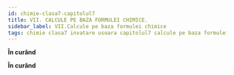 ```yaml
---
id: chimie-clasa7-capitolul7
title: VII. CALCULE PE BAZA FORMULEI CHIMICE.
sidebar_label: VII.Calcule pe baza formulei chimice
tags: chimie clasa7 invatare usoara capitolul7 calcule pe baza formulei chimice
---
```


**În curând**

**În curând**

